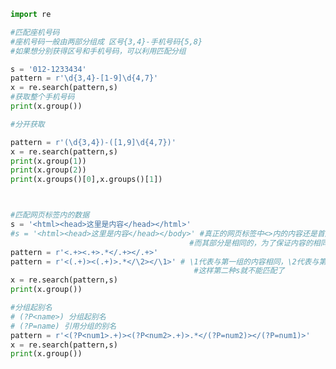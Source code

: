 
<BlogInfo title="10.匹配分组" author="白日梦想猿" pv=0 read_times=0 pre_cost_time=0分44秒 category="正则表达式" tag_list="['正则表达式']" create_time="2020.05.28 14:32:05" update_time="2020.05.28 15:13:40" />

```python
import re

#匹配座机号码
#座机号码一般由两部分组成 区号{3,4}-手机号码{5,8}
#如果想分别获得区号和手机号码，可以利用匹配分组

s = '012-1233434'
pattern = r'\d{3,4}-[1-9]\d{4,7}'
x = re.search(pattern,s)
#获取整个手机号码
print(x.group())

#分开获取

pattern = r'(\d{3,4})-([1,9]\d{4,7})'
x = re.search(pattern,s)
print(x.group(1))
print(x.group(2))
print(x.groups()[0],x.groups()[1])



#匹配网页标签内的数据
s = '<html><head>这里是内容</head></html>'
#s = '<html><head>这里是内容</head></body>' #真正的网页标签中<>内的内容还是首尾照应的，往往后面<>内之比前面对应的多一个斜杠(/)
                                        #而其部分是相同的，为了保证内容的相同，可以利用\num,首先对其进行分组
pattern = r'<.+><.+>.*</.+></.+>'
pattern = r'<(.+)><(.+)>.*</\2></\1>' # \1代表与第一组的内容相同，\2代表与第二组ed内容相同
                                         #这样第二种s就不能匹配了
x = re.search(pattern,s)
print(x.group())

#分组起别名
# (?P<name>) 分组起别名
# (?P=name) 引用分组的别名
pattern = r'<(?P<num1>.+)><(?P<num2>.+)>.*</(?P=num2)></(?P=num1)>'
x = re.search(pattern,s)
print(x.group())




```
